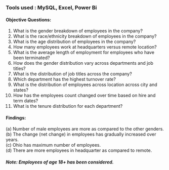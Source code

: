 ### Tools used : MySQL, Excel, Power Bi

#### Objective Questions:
1.  What is the gender breakdown of employees in the company?
2. What is the race/ethnicity breakdown of employees in the company?
3.  What is the age distribution of employees in the company?
4. How many employees work at headquarters versus remote location?
5. What is the average length of employment for employees who have been terminated?
6. How does the gender distribution vary across departments and job titles?
7. What is the distribution of job titles across the company?
8. Which department has the highest turnover rate?
9. What is the distribution of employees across location across city and states?
10. How has the employees count changed over time based on hire and term dates?
11. What is the tenure distribution for each department?


#### Findings:
  (a) Number of male employees are more as compared to the other genders.  
  (b) The change (net change) in employees has gradually increased over years.  
  (c) Ohio has maximum number of employees.  
  (d) There are more employees in headquarter as compared to remote.  


##### Note: Employees of age 18+ has been considered.
